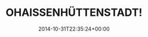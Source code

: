 ---
retweeted: false
source: <a href="http://mvilla.it/fenix" rel="nofollow">Fenix for Android</a>
entities:
  user_mentions: []
  urls: []
  symbols: []
  media:
  - expanded_url: https://twitter.com/bascht/status/528314320414081025/photo/1
    indices:
    - '21'
    - '43'
    url: http://t.co/ONl2mKG9WW
    media_url: http://pbs.twimg.com/media/B1TzEzGIgAARudz.jpg
    id_str: '528314320070148096'
    id: '528314320070148096'
    media_url_https: https://pbs.twimg.com/media/B1TzEzGIgAARudz.jpg
    sizes:
      small:
        w: '680'
        h: '383'
        resize: fit
      medium:
        w: '960'
        h: '540'
        resize: fit
      thumb:
        w: '150'
        h: '150'
        resize: crop
      large:
        w: '960'
        h: '540'
        resize: fit
    type: photo
    display_url: pic.twitter.com/ONl2mKG9WW
  hashtags: []
display_text_range:
- '0'
- '43'
favorite_count: '1'
id_str: '528314320414081025'
truncated: false
retweet_count: '0'
id: '528314320414081025'
possibly_sensitive: false
created_at: Fri Oct 31 22:35:24 +0000 2014
favorited: false
full_text: OHAISSENHÜTTENSTADT!
lang: de
extended_entities:
  media:
  - expanded_url: https://twitter.com/bascht/status/528314320414081025/photo/1
    indices:
    - '21'
    - '43'
    url: http://t.co/ONl2mKG9WW
    media_url: http://pbs.twimg.com/media/B1TzEzGIgAARudz.jpg
    id_str: '528314320070148096'
    id: '528314320070148096'
    media_url_https: https://pbs.twimg.com/media/B1TzEzGIgAARudz.jpg
    sizes:
      small:
        w: '680'
        h: '383'
        resize: fit
      medium:
        w: '960'
        h: '540'
        resize: fit
      thumb:
        w: '150'
        h: '150'
        resize: crop
      large:
        w: '960'
        h: '540'
        resize: fit
    type: photo
    display_url: pic.twitter.com/ONl2mKG9WW
tags:
- pesos:twitter
date: '2014-10-31T22:35:24+00:00'
src: https://twitter.com/bascht/status/528314320414081025
original_url: https://twitter.com/bascht/status/528314320414081025
type: twitter_tweet
media_url: https://img.bascht.com/twitter/pbs.twimg.com/media/B1TzEzGIgAARudz.jpg
text: OHAISSENHÜTTENSTADT!
title: OHAISSENHÜTTENSTADT!

---